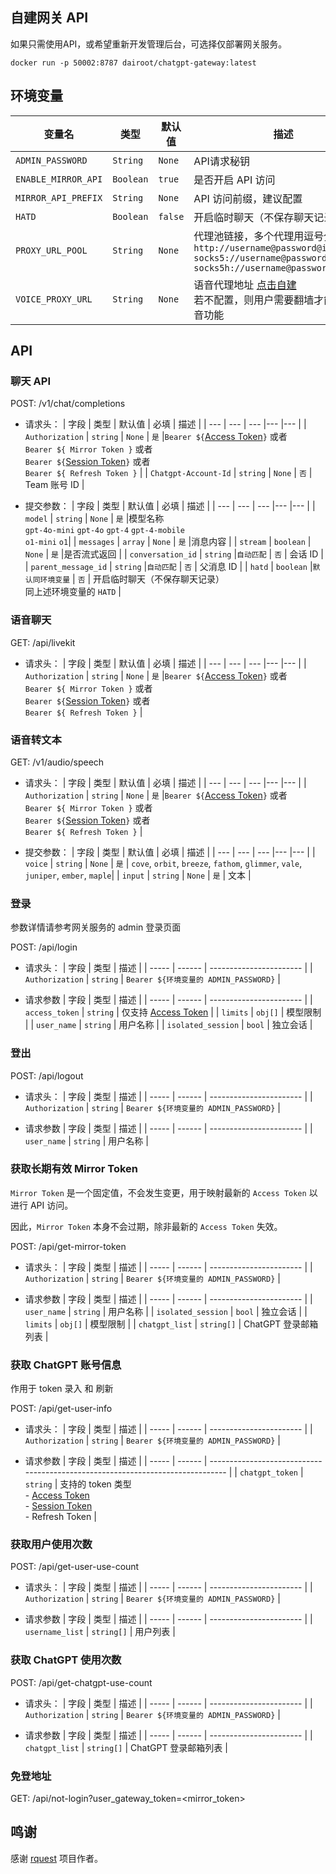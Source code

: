 ## 自建网关 API

如果只需使用API，或希望重新开发管理后台，可选择仅部署网关服务。

```
docker run -p 50002:8787 dairoot/chatgpt-gateway:latest
```

## 环境变量

| 变量名| 类型	| 默认值	| 描述| 
| --- | --- | --- |--- |
| `ADMIN_PASSWORD` |	`String`	|`None`|	API请求秘钥 |
| `ENABLE_MIRROR_API` |	`Boolean`	|`true`	| 是否开启 API 访问|
| `MIRROR_API_PREFIX` |	`String`	|`None` |	API 访问前缀，建议配置|
| `HATD` |	`Boolean`	|`false`|	开启临时聊天（不保存聊天记录）|
| `PROXY_URL_POOL` |	`String`	|`None`|	代理池链接，多个代理用逗号分隔 <br> `http://username@password@ip:port,` <br> `socks5://username@password@ip:port,` <br> `socks5h://username@password@ip:port`|
| `VOICE_PROXY_URL` | `String` | `None` | 语音代理地址 [点击自建](./livekit.md)<br>若不配置，则用户需要翻墙才能使用语音功能|

## API

### 聊天 API
POST: /v1/chat/completions

- 请求头：
  | 字段 | 类型 | 默认值 | 必填 | 描述 |
  | --- | --- | --- |--- |--- |
  | `Authorization` | `string` | `None` | `是` |`Bearer ${`[Access Token](https://chatgpt.com/api/auth/session)`}` 或者<br>  `Bearer ${ Mirror Token }`  或者<br> `Bearer ${`[Session Token](https://www.bilibili.com/video/BV1fD421M7xP/?share_source=copy_web&vd_source=4c37761f5ba7612e942a84820f8099f6)`}` 或者<br> `Bearer ${ Refresh Token }` |
  | `Chatgpt-Account-Id` | `string` | `None` | `否` | Team 账号 ID |

- 提交参数：
  | 字段 | 类型 | 默认值 | 必填 | 描述 |
  | --- | --- | --- |--- |--- |
  | `model` | `string` | `None` | `是` |模型名称 <br> `gpt-4o-mini` `gpt-4o` `gpt-4` `gpt-4-mobile` <br> `o1-mini` `o1`|
  | `messages` | `array` | `None` | `是` |消息内容 |
  | `stream` | `boolean` | `None` | `是` |是否流式返回 |
  | `conversation_id` | `string` |`自动匹配` | `否` | 会话 ID |
  | `parent_message_id` | `string` |`自动匹配` | `否` | 父消息 ID |
  | `hatd` | `boolean` |`默认同环境变量` | `否` | 开启临时聊天（不保存聊天记录）<br> 同上述环境变量的 `HATD` |


### 语音聊天
GET: /api/livekit

- 请求头：
  | 字段 | 类型 | 默认值 | 必填 | 描述 |
  | --- | --- | --- |--- |--- |
  | `Authorization` | `string` | `None` | `是` |`Bearer ${`[Access Token](https://chatgpt.com/api/auth/session)`}` 或者<br>  `Bearer ${ Mirror Token }`  或者<br> `Bearer ${`[Session Token](https://www.bilibili.com/video/BV1fD421M7xP/?share_source=copy_web&vd_source=4c37761f5ba7612e942a84820f8099f6)`}` 或者<br> `Bearer ${ Refresh Token }` |


### 语音转文本
GET: /v1/audio/speech

- 请求头：
  | 字段 | 类型 | 默认值 | 必填 | 描述 |
  | --- | --- | --- |--- |--- |
  | `Authorization` | `string` | `None` | `是` |`Bearer ${`[Access Token](https://chatgpt.com/api/auth/session)`}` 或者<br>  `Bearer ${ Mirror Token }`  或者<br> `Bearer ${`[Session Token](https://www.bilibili.com/video/BV1fD421M7xP/?share_source=copy_web&vd_source=4c37761f5ba7612e942a84820f8099f6)`}` 或者<br> `Bearer ${ Refresh Token }` |



- 提交参数：
  | 字段 | 类型 | 默认值 | 必填 | 描述 |
  | --- | --- | --- |--- |--- |
  | `voice` | `string` | `None` | `是` | `cove`, `orbit`, `breeze`, `fathom`, `glimmer`, `vale`, `juniper`, `ember`, `maple`|
  | `input` | `string` | `None` | `是` | 文本 |


### 登录 
参数详情请参考网关服务的 admin 登录页面

POST: /api/login

- 请求头：
  | 字段 | 类型 | 描述 |
  | ----- | ------ | ----------------------- |
  | `Authorization` | `string` | `Bearer ${环境变量的 ADMIN_PASSWORD}` |


- 请求参数
  | 字段 | 类型 | 描述 |
  | ----- | ------ | ----------------------- |
  | `access_token` | `string` | 仅支持 [Access Token](https://chatgpt.com/api/auth/session)  |
  | `limits` | `obj[]` | 模型限制 |
  | `user_name` | `string` | 用户名称 |
  | `isolated_session` | `bool` | 独立会话 |


### 登出

POST: /api/logout

- 请求头：
  | 字段 | 类型 | 描述 |
  | ----- | ------ | ----------------------- |
  | `Authorization` | `string` | `Bearer ${环境变量的 ADMIN_PASSWORD}` |


- 请求参数
  | 字段 | 类型 | 描述 |
  | ----- | ------ | ----------------------- |
  | `user_name` | `string` | 用户名称 |


### 获取长期有效 Mirror Token

`Mirror Token` 是一个固定值，不会发生变更，用于映射最新的 `Access Token` 以进行 API 访问。

因此，`Mirror Token` 本身不会过期，除非最新的 `Access Token` 失效。

POST: /api/get-mirror-token

- 请求头：
  | 字段 | 类型 | 描述 |
  | ----- | ------ | ----------------------- |
  | `Authorization` | `string` | `Bearer ${环境变量的 ADMIN_PASSWORD}` |

- 请求参数
  | 字段 | 类型 | 描述 |
  | ----- | ------ | ----------------------- |
  | `user_name` | `string` |  用户名称 |
  | `isolated_session` | `bool` | 独立会话 |
  | `limits` | `obj[]` | 模型限制 |
  | `chatgpt_list` | `string[]` | ChatGPT 登录邮箱列表 |


### 获取 ChatGPT 账号信息 

作用于 token 录入 和 刷新

POST: /api/get-user-info

- 请求头：
  | 字段 | 类型 | 描述 |
  | ----- | ------ | ----------------------- |
  | `Authorization` | `string` | `Bearer ${环境变量的 ADMIN_PASSWORD}` |


- 请求参数
  | 字段 | 类型 | 描述 |
  | ----- | ------ | ------------------------------------------------------------------------------ |
  | `chatgpt_token` | `string` | 支持的 token 类型 <br>- [Access Token](https://chatgpt.com/api/auth/session) <br>- [Session Token](https://www.bilibili.com/video/BV1fD421M7xP/?share_source=copy_web&vd_source=4c37761f5ba7612e942a84820f8099f6) <br>- Refresh Token |




### 获取用户使用次数
POST: /api/get-user-use-count
- 请求头：
  | 字段 | 类型 | 描述 |
  | ----- | ------ | ----------------------- |
  | `Authorization` | `string` | `Bearer ${环境变量的 ADMIN_PASSWORD}` |


- 请求参数
  | 字段 | 类型 | 描述 |
  | ----- | ------ | ----------------------- |
  | `username_list` | `string[]` | 用户列表 |



### 获取 ChatGPT 使用次数
POST: /api/get-chatgpt-use-count
- 请求头：
  | 字段 | 类型 | 描述 |
  | ----- | ------ | ----------------------- |
  | `Authorization` | `string` | `Bearer ${环境变量的 ADMIN_PASSWORD}` |


- 请求参数
  | 字段 | 类型 | 描述 |
  | ----- | ------ | ----------------------- |
  | `chatgpt_list` | `string[]` | ChatGPT 登录邮箱列表 |


### 免登地址
GET: /api/not-login?user_gateway_token=<mirror_token>




## 鸣谢
感谢 [rquest](https://github.com/penumbra-x/rquest/tree/main) 项目作者。
